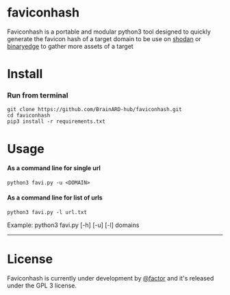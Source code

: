 # faviconhash

Faviconhash is a portable and modular python3 tool designed to quickly generate the favicon hash of a target domain to be use on [shodan](https://www.shodan.io/) or [binaryedge](https://www.binaryedge.io/) to gather more assets of a target

# Install

### Run from terminal

```
git clone https://github.com/BrainARD-hub/faviconhash.git
cd faviconhash
pip3 install -r requirements.txt

```
# Usage

#### As a command line for single url

```
python3 favi.py -u <DOMAIN>

```
#### As a command line for list of urls

```
python3 favi.py -l url.txt

```
Example: python3 favi.py [-h] [-u] [-l] domains

--------------------------------------------------------------------------------


# License
Faviconhash is currently under development by [@factor](https://www.linkedin.com/in/ahmedfactor/) and it's released under the GPL 3 license.
